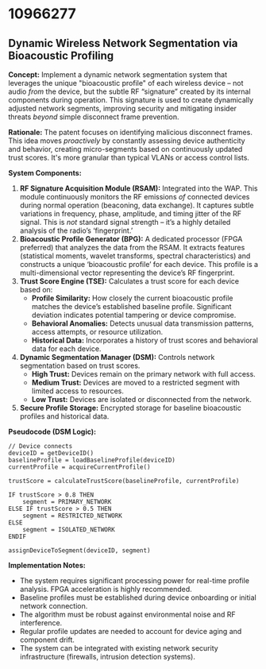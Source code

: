 # 10966277

## Dynamic Wireless Network Segmentation via Bioacoustic Profiling

**Concept:** Implement a dynamic network segmentation system that leverages the unique "bioacoustic profile" of each wireless device – not audio *from* the device, but the subtle RF “signature” created by its internal components during operation. This signature is used to create dynamically adjusted network segments, improving security and mitigating insider threats *beyond* simple disconnect frame prevention.

**Rationale:** The patent focuses on identifying malicious disconnect frames. This idea moves *proactively* by constantly assessing device authenticity and behavior, creating micro-segments based on continuously updated trust scores. It's more granular than typical VLANs or access control lists.

**System Components:**

1.  **RF Signature Acquisition Module (RSAM):** Integrated into the WAP. This module continuously monitors the RF emissions *of* connected devices during normal operation (beaconing, data exchange). It captures subtle variations in frequency, phase, amplitude, and timing jitter of the RF signal.  This is *not* standard signal strength – it’s a highly detailed analysis of the radio’s ‘fingerprint.’ 
2.  **Bioacoustic Profile Generator (BPG):** A dedicated processor (FPGA preferred) that analyzes the data from the RSAM. It extracts features (statistical moments, wavelet transforms, spectral characteristics) and constructs a unique ‘bioacoustic profile’ for each device.  This profile is a multi-dimensional vector representing the device’s RF fingerprint.
3.  **Trust Score Engine (TSE):**  Calculates a trust score for each device based on:
    *   **Profile Similarity:**  How closely the current bioacoustic profile matches the device’s established baseline profile. Significant deviation indicates potential tampering or device compromise.
    *   **Behavioral Anomalies:** Detects unusual data transmission patterns, access attempts, or resource utilization.
    *   **Historical Data:** Incorporates a history of trust scores and behavioral data for each device.
4.  **Dynamic Segmentation Manager (DSM):**  Controls network segmentation based on trust scores.
    *   **High Trust:** Devices remain on the primary network with full access.
    *   **Medium Trust:** Devices are moved to a restricted segment with limited access to resources.
    *   **Low Trust:** Devices are isolated or disconnected from the network.
5.  **Secure Profile Storage:** Encrypted storage for baseline bioacoustic profiles and historical data.

**Pseudocode (DSM Logic):**

```
// Device connects
deviceID = getDeviceID()
baselineProfile = loadBaselineProfile(deviceID)
currentProfile = acquireCurrentProfile()

trustScore = calculateTrustScore(baselineProfile, currentProfile)

IF trustScore > 0.8 THEN
    segment = PRIMARY_NETWORK
ELSE IF trustScore > 0.5 THEN
    segment = RESTRICTED_NETWORK
ELSE
    segment = ISOLATED_NETWORK
ENDIF

assignDeviceToSegment(deviceID, segment)
```

**Implementation Notes:**

*   The system requires significant processing power for real-time profile analysis. FPGA acceleration is highly recommended.
*   Baseline profiles must be established during device onboarding or initial network connection.
*   The algorithm must be robust against environmental noise and RF interference.
*   Regular profile updates are needed to account for device aging and component drift.
*   The system can be integrated with existing network security infrastructure (firewalls, intrusion detection systems).